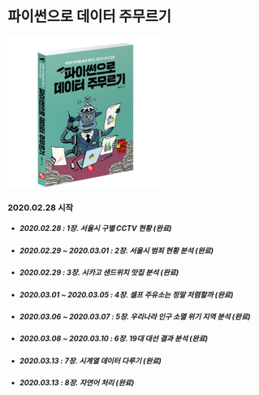 # 파이썬으로 데이터 주무르기

<img src="./img/title.jpg" width="300" height="300"></img>

### 2020.02.28 시작

- ##### 2020.02.28 : 1장. 서울시 구별 CCTV 현황 (완료)
- ##### 2020.02.29 ~ 2020.03.01 : 2장. 서울시 범죄 현황 분석 (완료)
- ##### 2020.02.29 : 3장. 시카고 샌드위치 맛집 분석 (완료)
- ##### 2020.03.01 ~ 2020.03.05 : 4장. 셀프 주유소는 정말 저렴할까 (완료)
- ##### 2020.03.06 ~ 2020.03.07 : 5장. 우리나라 인구 소멸 위기 지역 분석 (완료)
- ##### 2020.03.08 ~ 2020.03.10 : 6장. 19대 대선 결과 분석 (완료)
- ##### 2020.03.13 : 7장. 시계열 데이터 다루기 (완료)
- ##### 2020.03.13 : 8장. 자연어 처리 (완료)
